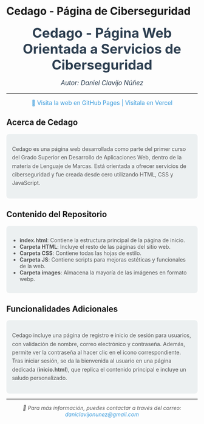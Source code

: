 # Cedago - Página de Ciberseguridad

<div style="text-align: center; color: #2c3e50;">
  <h1 style="font-size: 2.5em; margin: 0;">Cedago - Página Web Orientada a Servicios de Ciberseguridad</h1>
  <p style="font-size: 1.2em; font-style: italic;">Autor: Daniel Clavijo Núñez</p>
</div>

---

<p style="text-align: center; color: #3498db; font-size: 1.1em;">
  🔗 <a href="https://daniel0611CN.github.io" style="color: #3498db; text-decoration: none;">Visita la web en GitHub Pages</a> |
  <a href="#" style="color: #3498db; text-decoration: none;">Visítala en Vercel</a>
</p>

## Acerca de Cedago
<div style="background-color: #ecf0f1; padding: 15px; border-radius: 8px; margin: 10px 0;">
  <p style="font-size: 1em; color: #555; line-height: 1.6;">
    Cedago es una página web desarrollada como parte del primer curso del Grado Superior en Desarrollo de Aplicaciones Web, dentro de la materia de Lenguaje de Marcas. Está orientada a ofrecer servicios de ciberseguridad y fue creada desde cero utilizando HTML, CSS y JavaScript.
  </p>
</div>

## Contenido del Repositorio
<div style="background-color: #ecf0f1; padding: 15px; border-radius: 8px; margin: 10px 0;">
  <ul style="padding-left: 20px; color: #555; font-size: 1em;">
    <li><strong>index.html</strong>: Contiene la estructura principal de la página de inicio.</li>
    <li><strong>Carpeta HTML</strong>: Incluye el resto de las páginas del sitio web.</li>
    <li><strong>Carpeta CSS</strong>: Contiene todas las hojas de estilo.</li>
    <li><strong>Carpeta JS</strong>: Contiene scripts para mejoras estéticas y funcionales de la web.</li>
    <li><strong>Carpeta images</strong>: Almacena la mayoría de las imágenes en formato webp.</li>
  </ul>
</div>

## Funcionalidades Adicionales
<div style="background-color: #ecf0f1; padding: 15px; border-radius: 8px; margin: 10px 0;">
  <p style="font-size: 1em; color: #555; line-height: 1.6;">
    Cedago incluye una página de registro e inicio de sesión para usuarios, con validación de nombre, correo electrónico y contraseña. Además, permite ver la contraseña al hacer clic en el icono correspondiente. Tras iniciar sesión, se da la bienvenida al usuario en una página dedicada (<strong>inicio.html</strong>), que replica el contenido principal e incluye un saludo personalizado.
  </p>
</div>

---

<p style="text-align: center; font-size: 1em; font-style: italic; color: #555;">
  📧 Para más información, puedes contactar a través del correo: <a href="mailto:daniclavijonunez@gmail.com" style="color: #3498db; text-decoration: none;">daniclavijonunez@gmail.com</a>
</p>
